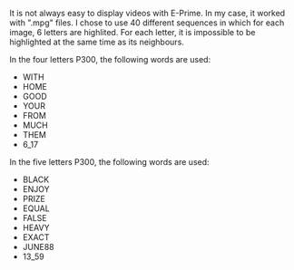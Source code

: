 It is not always easy to display videos with E-Prime. In my case, it worked with ".mpg" files.
I chose to use 40 different sequences in which for each image, 6 letters are highlited. For each letter, it is impossible to be highlighted at the same time as its neighbours.

In the four letters P300, the following words are used:
* WITH
* HOME
* GOOD
* YOUR
* FROM
* MUCH
* THEM
* 6_17

In the five letters P300, the following words are used:
* BLACK
* ENJOY
* PRIZE
* EQUAL
* FALSE
* HEAVY
* EXACT
* JUNE88
* 13_59
